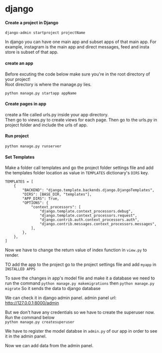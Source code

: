 # django

#### Create a project in Django
```
django-admin startproject projectName
```

In django you can have one main app and subset apps of that main app. For example, instagram is the main app and direct messages, feed and insta store is subset of that app.

#### create an app
Before excuting the code below make sure you're in the root directory of your project!  
Root directory is where the manage.py lies.
```
python manage.py startapp appName
```

#### Create pages in app
create a file called urls.py inside your app directory.  
Then go to views.py to create views for each page.
Then go to the urls.py in project folder and include the urls of app.

#### Run project
```
python manage.py runserver
```

#### Set Templates
Make a folder call templates and go the project folder settings file and add the templates folder location as value in `TEMPLATES` dictionary's `DIRS` key.

```
TEMPLATES = [
    {
        "BACKEND": "django.template.backends.django.DjangoTemplates",
        "DIRS": [BASE_DIR, "templates"],
        "APP_DIRS": True,
        "OPTIONS": {
            "context_processors": [
                "django.template.context_processors.debug",
                "django.template.context_processors.request",
                "django.contrib.auth.context_processors.auth",
                "django.contrib.messages.context_processors.messages",
            ],
        },
    },
]
```

Now we have to change the return value of index function in `view.py` to render.

TO add the app to the project go to the project settings file and add `myapp` in `INSTALLED APPS`  

To save the changes in app's model file and make it a database we need to run the command `python manage.py makemigrations` then `python manage.py migrate`
So it sends the data to django database

We can check it in django admin panel.
admin panel url: http://127.0.0.1:8000/admin  

But we don't have any credentials so we have to create the superuser now.
Run the command below  
`python manage.py createsuperuser`

We have to register the model databse in `admin.py` of our app in order to see it in the admin panel.

Now we can add data from the admin panel.